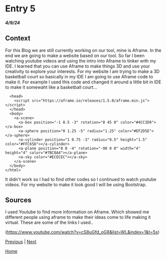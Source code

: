 # Entry 5
##### 4/9/24

## Context
For this Blog we are still currently working on our tool, mine is Aframe. In the end we are going to make a website based on our tool. So far I been watching youtube videos and using the intro into Aframe to tinker with my IDE. I learned that you can use Aframe to make things 3D and use your creativity to explore your interests. For my website I am trying to make a 3D basketball court so basically in my IDE I am going to use Aframe code to make it. For example I used this code and changed it around a little bit in IDE to make it somewaht like a basketball court...
```<html>
  <head>
    <script src="https://aframe.io/releases/1.5.0/aframe.min.js"></script>
  </head>
  <body>
    <a-scene>
      <a-box position="-1 0.5 -3" rotation="0 45 0" color="#4CC3D9"></a-box>
      <a-sphere position="0 1.25 -5" radius="1.25" color="#EF2D5E"></a-sphere>
      <a-cylinder position="1 0.75 -3" radius="0.5" height="1.5" color="#FFC65D"></a-cylinder>
      <a-plane position="0 0 -4" rotation="-90 0 0" width="4" height="4" color="#7BC8A4"></a-plane>
      <a-sky color="#ECECEC"></a-sky>
    </a-scene>
  </body>
</html>
```
It didn't work so I had to find other codes so I continued to watch youtube videos. For my website to make it look good I will be using Bootstrap.

## Sources
I used Youtube to find more information on Aframe. Which showed me different people using aframe to make their ideas come to life making it virtual.
These are some of the links I used..

(https://www.youtube.com/watch?v=cS8uGfd_oG8&list=WL&index=1&t=5s)























[Previous](entry04.md) | [Next](entry06.md)

[Home](../README.md)
